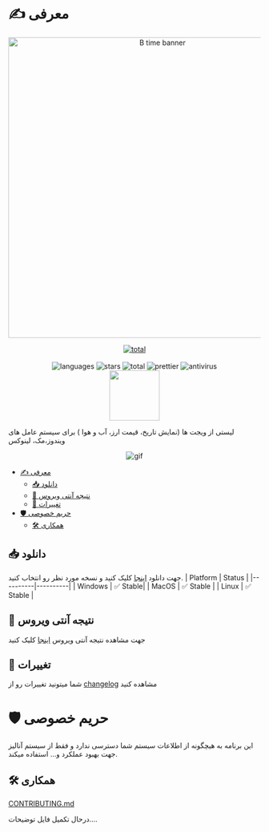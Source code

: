# ✍ معرفی

<p align="center">
    <img src=".github/assets/banner.png" alt="B time banner" width="600">
</p>

<p align="center">
    <a href="https://discord.gg/p9TZzEV39e" target="_blank">
         <img src="https://discordapp.com/api/guilds/1088561568272367777/widget.png?style=banner2" alt="total" >
    </a>
    <br/>
<br/>
    <img src="https://img.shields.io/github/languages/top/sajjadmrx/btime-desktop" alt="languages" >
    <img src="https://img.shields.io/github/stars/sajjadmrx/btime-desktop" alt="stars">
    <img src="https://img.shields.io/github/downloads/sajjadmrx/btime-desktop/total.svg" alt="total" >
    <img src="https://img.shields.io/badge/code_style-prettier-ff69b4.svg?style=flat-square" alt="prettier" >
    <img src="https://img.shields.io/badge/antivirus-PASS-green" alt="antivirus" >
<br/>
<a href="https://daramet.com/sajjadmrx"  target="_blank"><img  width=100 src="https://github.com/user-attachments/assets/60f38bfe-1353-4518-8c96-d1b9cfdfc797" /></a>
</p>


لیستی از ویجت ها (نمایش تاریخ، قیمت ارز، آب و هوا ) برای سیستم عامل های ویندوز،مک، لینوکس

<p align="center">
    <img src="https://github.com/user-attachments/assets/6c12a011-5143-4218-93b7-a363928cf31a" alt="gif" >
</p>

- [✍ معرفی](#-معرفی)
  - [📥 دانلود](#-دانلود)
  - [🦠 نتیجه آنتی ویروس](#-نتیجه-آنتی-ویروس)
  - [📝 تغییرات](#-تغییرات)
- [🛡️ حریم خصوصی](#️-حریم-خصوصی)
  - [🛠 همکاری](#-همکاری)

## 📥 دانلود

جهت دانلود [اینجا](https://github.com/sajjadmrx/btime-desktop/releases) کلیک کنید و نسخه مورد نظر رو انتخاب کنید.
| Platform | Status |
|----------|----------|
| Windows | ✅ Stable|
| MacOS | ✅ Stable |
| Linux | ✅ Stable |

## 🦠 نتیجه آنتی ویروس

جهت مشاهده نتیجه آنتی ویروس [اینجا](https://www.virustotal.com/gui/file/e2206493bd724407c9a0d0617f42d0d9df0ee6f1feb4283e6d74371e1cf39aee?nocache=1) کلیک کنید

## 📝 تغییرات

شما میتونید تغییرات رو از [changelog](changelog.md) مشاهده کنید

# 🛡️ حریم خصوصی

این برنامه به هیچگونه از اطلاعات سیستم شما دسترسی ندارد و فقط از سیستم آنالیز جهت بهبود عملکرد و... استفاده میکند.

## 🛠 همکاری

[CONTRIBUTING.md](./CONTRIBUTING.md)

درحال تکمیل فایل توضیحات....
